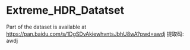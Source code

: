 # Extreme_HDR_Datatset
Part of the dataset is available at https://pan.baidu.com/s/1DgSDvAkiewhvntsJbhU8wA?pwd=awdj 提取码: awdj

